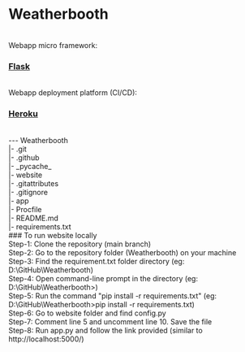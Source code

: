 # Weatherbooth
<br>
Webapp micro framework:


### [Flask](https://flask.palletsprojects.com/en/2.0.x/ "Flask Documentation")
<br>
Webapp deployment platform (CI/CD):

### [Heroku](https://devcenter.heroku.com/categories/reference "Heroku Documentation")
<br>
--- Weatherbooth
<br>
|- .git
<br>
|- .github
<br>
|- _pycache_
<br>
|- website
<br>
|- .gitattributes
<br>
|- .gitignore
<br>
|- app
<br>
|- Procfile
<br>
|- README.md
<br>
|- requirements.txt
<br>
### To run website locally
<br>
Step-1: Clone the repository (main branch)
<br>
Step-2: Go to the repository folder (Weatherbooth) on your machine 
<br>
Step-3: Find the requirement.txt folder directory (eg: D:\GitHub\Weatherbooth)
<br>
Step-4: Open command-line prompt in the directory (eg: D:\GitHub\Weatherbooth>)
<br>
Step-5: Run the command "pip install -r requirements.txt" (eg: D:\GitHub\Weatherbooth>pip install -r requirements.txt)
<br>
Step-6: Go to website folder and find config.py
<br>
Step-7: Comment line 5 and uncomment line 10. Save the file
<br>
Step-8: Run app.py and follow the link provided (similar to http://localhost:5000/)
